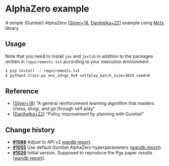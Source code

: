 # AlphaZero example

A simple (Gumbel) AlphaZero [[Silver+18](https://www.science.org/doi/10.1126/science.aar6404), [Danihelka+22](https://openreview.net/forum?id=bERaNdoegnO)] example using [Mctx](https://github.com/deepmind/mctx) library.

## Usage

Note that you need to install `jax` and `jaxlib` in addition to the packages written in `requirements.txt` according to your execution environment.

```sh
$ pip install -r requirements.txt
$ python3 train.py env_id=go_9x9 selfplay_batch_size=1024 seed=0
```

## Reference

- [[Silver+18](https://www.science.org/doi/10.1126/science.aar6404)] "A general reinforcement learning algorithm that masters
chess, shogi, and go through self-play"
- [[Danihelka+22](https://openreview.net/forum?id=bERaNdoegnO)] "Policy improvement by planning with Gumbel"


## Change history

- **[#1088](https://github.com/sotetsuk/pgx/pull/1088)** Adjust to API v2 [wandb report](https://api.wandb.ai/links/sotetsuk/0g44pjsg).
- **[#1055](https://github.com/sotetsuk/pgx/pull/1055)** Use default Gumbel AlphaZero hyperparameters ([wandb report](https://api.wandb.ai/links/sotetsuk/o8752t54)).
- **[#1026](https://github.com/sotetsuk/pgx/pull/1026)** Initial version. Supposed to reproduce the Pgx paper results ([wandb report](https://api.wandb.ai/links/sotetsuk/5q30e5n9)).
